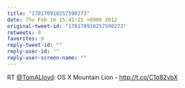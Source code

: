 ```yaml
---
title: "170170910257590273"
date: Thu Feb 16 15:41:21 +0000 2012
original-tweet-id: "170170910257590273"
retweets: 0
favorites: 0
reply-tweet-id: ""
reply-user-id: ""
reply-user-screen-name: ""
---
```

RT <a href="https://twitter.com/TomALloyd">@TomALloyd</a>: OS X Mountain Lion - http://t.co/C1o82vbX
